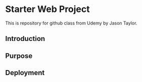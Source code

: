 # Starter Web Project

This is repository for github class from Udemy by Jason Taylor.

## Introduction

## Purpose

## Deployment